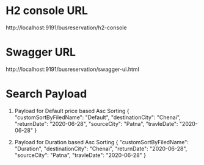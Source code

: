# H2 console URL
http://localhost:9191/busreservation/h2-console

# Swagger URL
http://localhost:9191/busreservation/swagger-ui.html

# Search Payload
1) Payload for Default price based Asc Sorting 
{
  "customSortByFiledName": "Default",
  "destinationCity": "Chenai",
  "returnDate": "2020-06-28",
  "sourceCity": "Patna",
  "travleDate": "2020-06-28"
}

2) Payload for Duration based Asc Sorting 
{
  "customSortByFiledName": "Duration",
  "destinationCity": "Chenai",
  "returnDate": "2020-06-28",
  "sourceCity": "Patna",
  "travleDate": "2020-06-28"
}
